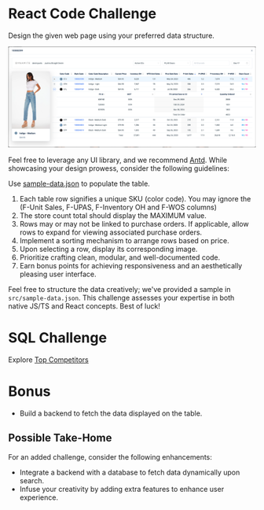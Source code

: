 # React Code Challenge

Design the given web page using your preferred data structure.

![Table Structure](./src/assets/image-1.png)

Feel free to leverage any UI library, and we recommend [Antd](https://ant.design/components/table). While showcasing your design prowess, consider the following guidelines:

Use [sample-data.json](./src/sample-data.json) to populate the table.

1. Each table row signifies a unique SKU (color code). You may ignore the (F-Unit Sales, F-UPAS, F-Inventory OH and F-WOS columns)
2. The store count total should display the MAXIMUM value.
3. Rows may or may not be linked to purchase orders. If applicable, allow rows to expand for viewing associated purchase orders.
4. Implement a sorting mechanism to arrange rows based on price.
5. Upon selecting a row, display its corresponding image.
6. Prioritize crafting clean, modular, and well-documented code.
7. Earn bonus points for achieving responsiveness and an aesthetically pleasing user interface.

Feel free to structure the data creatively; we've provided a sample in `src/sample-data.json`. This challenge assesses your expertise in both native JS/TS and React concepts. Best of luck!

# SQL Challenge
Explore [Top Competitors](https://www.hackerrank.com/challenges/full-score/problem?isFullScreen=true)

# Bonus
- Build a backend to fetch the data displayed on the table.

## Possible Take-Home
For an added challenge, consider the following enhancements:

- Integrate a backend with a database to fetch data dynamically upon search.
- Infuse your creativity by adding extra features to enhance user experience.
